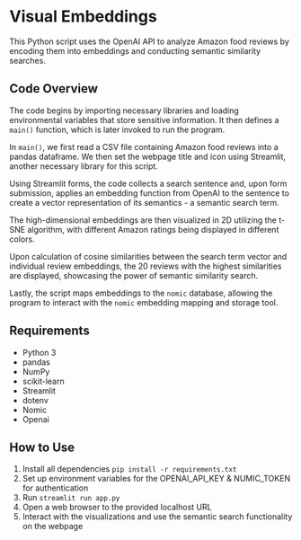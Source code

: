 # Visual Embeddings
This Python script uses the OpenAI API to analyze Amazon food reviews by encoding them into embeddings and conducting semantic similarity searches.

## Code Overview

The code begins by importing necessary libraries and loading environmental variables that store sensitive information. It then defines a `main()` function, which is later invoked to run the program.

In `main()`, we first read a CSV file containing Amazon food reviews into a pandas dataframe. We then set the webpage title and icon using Streamlit, another necessary library for this script.

Using Streamlit forms, the code collects a search sentence and, upon form submission, applies an embedding function from OpenAI to the sentence to create a vector representation of its semantics - a semantic search term.

The high-dimensional embeddings are then visualized in 2D utilizing the t-SNE algorithm, with different Amazon ratings being displayed in different colors.

Upon calculation of cosine similarities between the search term vector and individual review embeddings, the 20 reviews with the highest similarities are displayed, showcasing the power of semantic similarity search.

Lastly, the script maps embeddings to the `nomic` database, allowing the program to interact with the `nomic` embedding mapping and storage tool.

## Requirements

- Python 3
- pandas
- NumPy
- scikit-learn
- Streamlit
- dotenv
- Nomic
- Openai

## How to Use
1. Install all dependencies `pip install -r requirements.txt`
2. Set up environment variables for the OPENAI_API_KEY & NUMIC_TOKEN for authentication
3. Run `streamlit run app.py`
4. Open a web browser to the provided localhost URL
5. Interact with the visualizations and use the semantic search functionality on the webpage
